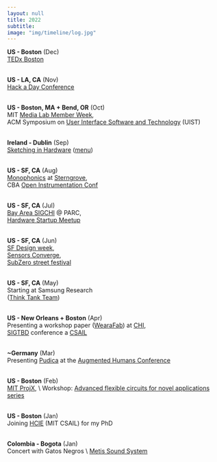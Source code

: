 ```yaml
---
layout: null
title: 2022
subtitle:
image: "img/timeline/log.jpg"
---
```


**US - Boston** (Dec)
<br> [TEDx Boston](https://tedxboston.com/)

<br> **US - LA, CA** (Nov)
<br> [Hack a Day Conference](https://hackaday.io/superconference/)

<br> **US - Boston, MA + Bend, OR** (Oct)
<br> MIT [Media Lab Member Week](https://www.media.mit.edu/events/mit-media-lab-fall-meeting-2022/),
<br> ACM Symposium on [User Interface Software and Technology](https://uist.acm.org/) (UIST)

<br> **Ireland - Dublin** (Sep)
<br> [Sketching in Hardware](http://sketching-in-hardware.com/) ([menu](https://docs.google.com/spreadsheets/d/e/2PACX-1vSDGxkwOC6-xqKg5WrDaZ3CVjvljcOgv7GXta1cUACi_Lw89uOuy2vqo3JAljXhIiFhPQ_iTmCRVpzC/pubhtml))

<br> **US - SF, CA** (Aug)
<br> [Monophonics](https://www.monophonics.com/) at [Sterngrove](https://www.sterngrove.org),
<br> CBA [Open Instrumentation Conf](https://cba.mit.edu/events/22.08.OM/)

<br> **US - SF, CA** (Jul)
<br> [Bay Area SIGCHI](https://baychi.org/program/) @ PARC,
<br> [Hardware Startup Meetup](https://www.meetup.com/hardwarestartupsf/)

<br> **US - SF, CA** (Jun)
<br> [SF Design week](https://sfdesignweek.org/),
<br> [Sensors Converge](https://www.embeddedtechconf.com),
<br> [SubZero street festival](https://www.subzerofestival.com/)

<br> **US - SF, CA** (May)
<br> Starting at Samsung Research
<br> ([Think Tank Team](https://web.archive.org/web/20240328071205/https://thinktankteam.info/))

<br> **US - New Orleans + Boston** (Apr)
<br> Presenting a workshop paper ([WearaFab](http://techfashion.design/wp-content/uploads/2022/04/CamReady_2.pdf)) at [CHI](https://chi2022.acm.org/),
<br> [SIGTBD](http://sigtbd.csail.mit.edu) conference a [CSAIL](https://csail.mit.edu)

<br> **~Germany** (Mar) <br> Presenting [Pudica](https://www.media.mit.edu/projects/pudica) at the [Augmented Humans Conference](https://augmented-humans.org/)

<br> **US - Boston** (Feb) <br> [MIT ProjX](https://projx.mit.edu/), \\
Workshop: [Advanced flexible circuits for novel applications series](https://www.izm.fraunhofer.de/en/news_events/trainings-and-workshops/advanced-flexible-circuit-for-novel-applications/pcb-technologies-for-foil-based-conformable-electronics.html)

<br> **US - Boston** (Jan) <br> Joining [HCIE](https://hcie.csail.mit.edu/) (MIT CSAIL) for my PhD

<br> **Colombia - Bogota** (Jan) <br> Concert with Gatos Negros \\
[Metis Sound System](https://www.facebook.com/watch/?v=342878317397741)

